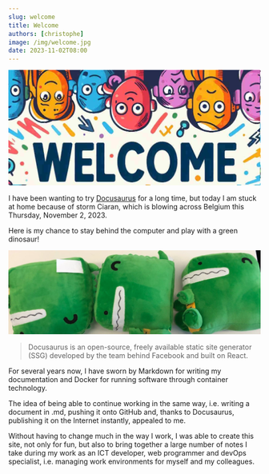 ```yaml
---
slug: welcome
title: Welcome
authors: [christophe]
image: /img/welcome.jpg
date: 2023-11-02T08:00
---
```

![Welcome](./images/header.jpg)

I have been wanting to try [Docusaurus](https://docusaurus.io/) for a long time, but today I am stuck at home because of storm Ciaran, which is blowing across Belgium this Thursday, November 2, 2023.

Here is my chance to stay behind the computer and play with a green dinosaur!

<!-- truncate -->

![Docusaurus Plushie](./images/docusaurus-plushie-banner.jpg)

> Docusaurus is an open-source, freely available static site generator (SSG) developed by the team behind Facebook and built on React.

For several years now, I have sworn by Markdown for writing my documentation and Docker for running software through container technology.

The idea of being able to continue working in the same way, i.e. writing a document in .md, pushing it onto GitHub and, thanks to Docusaurus, publishing it on the Internet instantly, appealed to me.

Without having to change much in the way I work, I was able to create this site, not only for fun, but also to bring together a large number of notes I take during my work as an ICT developer, web programmer and devOps specialist, i.e. managing work environments for myself and my colleagues.
